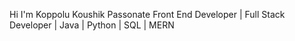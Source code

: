 Hi I'm Koppolu Koushik 
Passonate Front End Developer | Full Stack Developer | Java | Python | SQL | MERN
